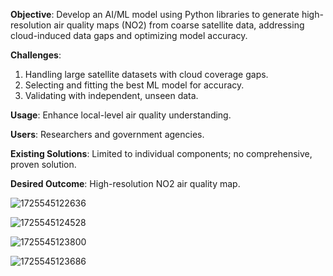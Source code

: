 **Objective**: Develop an AI/ML model using Python libraries to generate high-resolution air quality maps (NO2) from coarse satellite data, addressing cloud-induced data gaps and optimizing model accuracy.

**Challenges**:
1. Handling large satellite datasets with cloud coverage gaps.
2. Selecting and fitting the best ML model for accuracy.
3. Validating with independent, unseen data.

**Usage**: Enhance local-level air quality understanding.

**Users**: Researchers and government agencies.

**Existing Solutions**: Limited to individual components; no comprehensive, proven solution.

**Desired Outcome**: High-resolution NO2 air quality map.


![1725545122636](https://github.com/user-attachments/assets/23690ac0-05a8-4232-8493-5ef5bd31d1df)

![1725545124528](https://github.com/user-attachments/assets/6ab2678d-c166-46ef-9259-1452b17bccc5)

![1725545123800](https://github.com/user-attachments/assets/2277d93a-50ab-41a6-8418-5d174d3e39dc)

![1725545123686](https://github.com/user-attachments/assets/be6d03f3-1e33-4dc1-98a7-7d96daa08c3f)


